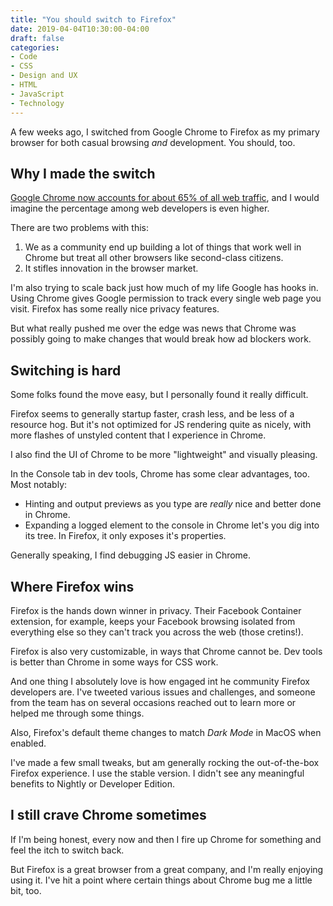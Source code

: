 ```yaml
---
title: "You should switch to Firefox"
date: 2019-04-04T10:30:00-04:00
draft: false
categories:
- Code
- CSS
- Design and UX
- HTML
- JavaScript
- Technology
---
```


A few weeks ago, I switched from Google Chrome to Firefox as my primary browser for both casual browsing *and* development. You should, too.

## Why I made the switch

[Google Chrome now accounts for about 65% of all web traffic](https://www.netmarketshare.com/browser-market-share.aspx), and I would imagine the percentage among web developers is even higher.

There are two problems with this:

1. We as a community end up building a lot of things that work well in Chrome but treat all other browsers like second-class citizens.
2. It stifles innovation in the browser market.

I'm also trying to scale back just how much of my life Google has hooks in. Using Chrome gives Google permission to track every single web page you visit. Firefox has some really nice privacy features.

But what really pushed me over the edge was news that Chrome was possibly going to make changes that would break how ad blockers work.

## Switching is hard

Some folks found the move easy, but I personally found it really difficult.

Firefox seems to generally startup faster, crash less, and be less of a resource hog. But it's not optimized for JS rendering quite as nicely, with more flashes of unstyled content that I experience in Chrome.

I also find the UI of Chrome to be more "lightweight" and visually pleasing.

In the Console tab in dev tools, Chrome has some clear advantages, too. Most notably:

- Hinting and output previews as you type are *really* nice and better done in Chrome.
- Expanding a logged element to the console in Chrome let's you dig into its tree. In Firefox, it only exposes it's properties.

Generally speaking, I find debugging JS easier in Chrome.

## Where Firefox wins

Firefox is the hands down winner in privacy. Their Facebook Container extension, for example, keeps your Facebook browsing isolated from everything else so they can't track you across the web (those cretins!).

Firefox is also very customizable, in ways that Chrome cannot be. Dev tools is better than Chrome in some ways for CSS work.

And one thing I absolutely love is how engaged int he community Firefox developers are. I've tweeted various issues and challenges, and someone from the team has on several occasions reached out to learn more or helped me through some things.

Also, Firefox's default theme changes to match *Dark Mode* in MacOS when enabled.

I've made a few small tweaks, but am generally rocking the out-of-the-box Firefox experience. I use the stable version. I didn't see any meaningful benefits to Nightly or Developer Edition.

## I still crave Chrome sometimes

If I'm being honest, every now and then I fire up Chrome for something and feel the itch to switch back.

But Firefox is a great browser from a great company, and I'm really enjoying using it. I've hit a point where certain things about Chrome bug me a little bit, too.